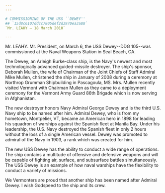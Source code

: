 ```yaml
---
---

# COMMISSIONING OF THE USS ``DEWEY''
## `15d8c6107ddcc7805def2d3970ea3a88`
`Mr. LEAHY — 18 March 2010`

---
```



Mr. LEAHY. Mr. President, on March 6, the USS Dewey--DDG 105--was 
commissioned at the Naval Weapons Station in Seal Beach, CA.

The Dewey, an Arleigh Burke-class ship, is the Navy's newest and most 
technologically advanced guided-missile destroyer. The ship's sponsor, 
Deborah Mullen, the wife of Chairman of the Joint Chiefs of Staff 
Admiral Mike Mullen, christened the ship in January of 2008 during a 
ceremony at Northrop Grumman Shipbuilding in Pascagoula, MS. Mrs. 
Mullen recently visited Vermont with Chairman Mullen as they came to a 
deployment ceremony for the Vermont Army Guard 86th Brigade which is 
now serving in Afghanistan.

The new destroyer honors Navy Admiral George Dewey and is the third 
U.S. Navy ship to be named after him. Admiral Dewey, who is from my 
hometown, Montpelier, VT, became an American hero in 1898 for leading 
his squadron of warships against the Spanish fleet at Manila Bay. Under 
his leadership, the U.S. Navy destroyed the Spanish fleet in only 2 
hours without the loss of a single American vessel. Dewey was promoted 
to admiral of the Navy in 1903, a rank which was created for him.

The new USS Dewey has the ability to conduct a wide range of 
operations. The ship contains a multitude of offensive and defensive 
weapons and will be capable of fighting air, surface, and subsurface 
battles simultaneously. The USS Dewey is an example of how naval 
warships have the flexibility to conduct a variety of missions.

We Vermonters are proud that another ship has been named after 
Admiral Dewey. I wish Godspeed to the ship and its crew.
